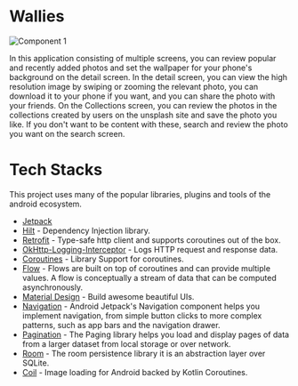 # Wallies


![Component 1](https://user-images.githubusercontent.com/73955284/233776416-58b37197-180c-4fa3-b2e7-4da14733431e.png)

In this application consisting of multiple screens, you can review popular and recently added photos and set the wallpaper for your phone's background on the detail screen. In the detail screen, you can view the high resolution image by swiping or zooming the relevant photo, you can download it to your phone if you want, and you can share the photo with your friends. On the Collections screen, you can review the photos in the collections created by users on the unsplash site and save the photo you like. If you don't want to be content with these, search and review the photo you want on the search screen.

# Tech Stacks
This project uses many of the popular libraries, plugins and tools of the android ecosystem.

- [Jetpack](https://developer.android.com/jetpack)
- [Hilt](https://dagger.dev/hilt/) - Dependency Injection library.
- [Retrofit](https://square.github.io/retrofit/) - Type-safe http client and supports coroutines out of the box.
- [OkHttp-Logging-Interceptor](https://github.com/square/okhttp/blob/master/okhttp-logging-interceptor/README.md) - Logs HTTP request and response data.
- [Coroutines](https://github.com/Kotlin/kotlinx.coroutines) - Library Support for coroutines.
- [Flow](https://developer.android.com/kotlin/flow) - Flows are built on top of coroutines and can provide multiple values. A flow is conceptually a stream of data that can be computed asynchronously.
- [Material Design](https://material.io/develop/android/docs/getting-started/) - Build awesome beautiful UIs.
- [Navigation](https://developer.android.com/guide/navigation/navigation-getting-started) - Android Jetpack's Navigation component helps you implement navigation, from simple button clicks to more complex patterns, such as app bars and the navigation drawer.
- [Pagination](https://developer.android.com/topic/libraries/architecture/paging/v3-overview) - The Paging library helps you load and display pages of data from a larger dataset from local storage or over network.
- [Room](https://developer.android.com/training/data-storage/room) - The room persistence library it is an abstraction layer over SQLite.
- [Coil](https://github.com/coil-kt/coil) - Image loading for Android backed by Kotlin Coroutines.

